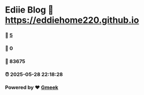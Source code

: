 # Ediie Blog :link: https://eddiehome220.github.io 
### :page_facing_up: [5](https://eddiehome220.github.io/tag.html) 
### :speech_balloon: 0 
### :hibiscus: 83675 
### :alarm_clock: 2025-05-28 22:18:28 
### Powered by :heart: [Gmeek](https://github.com/Meekdai/Gmeek)
